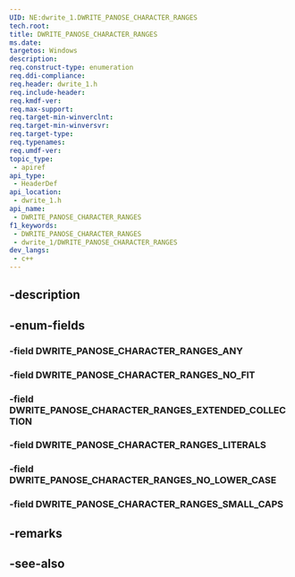 ```yaml
---
UID: NE:dwrite_1.DWRITE_PANOSE_CHARACTER_RANGES
tech.root: 
title: DWRITE_PANOSE_CHARACTER_RANGES
ms.date: 
targetos: Windows
description: 
req.construct-type: enumeration
req.ddi-compliance: 
req.header: dwrite_1.h
req.include-header: 
req.kmdf-ver: 
req.max-support: 
req.target-min-winverclnt: 
req.target-min-winversvr: 
req.target-type: 
req.typenames: 
req.umdf-ver: 
topic_type:
 - apiref
api_type:
 - HeaderDef
api_location:
 - dwrite_1.h
api_name:
 - DWRITE_PANOSE_CHARACTER_RANGES
f1_keywords:
 - DWRITE_PANOSE_CHARACTER_RANGES
 - dwrite_1/DWRITE_PANOSE_CHARACTER_RANGES
dev_langs:
 - c++
---
```


## -description

## -enum-fields

### -field DWRITE_PANOSE_CHARACTER_RANGES_ANY

### -field DWRITE_PANOSE_CHARACTER_RANGES_NO_FIT

### -field DWRITE_PANOSE_CHARACTER_RANGES_EXTENDED_COLLECTION

### -field DWRITE_PANOSE_CHARACTER_RANGES_LITERALS

### -field DWRITE_PANOSE_CHARACTER_RANGES_NO_LOWER_CASE

### -field DWRITE_PANOSE_CHARACTER_RANGES_SMALL_CAPS

## -remarks

## -see-also

